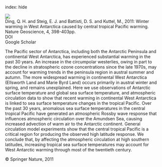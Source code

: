index: hide

<div class="Citation">
    <div class="Citation-thumb CitationThumb-linked"  data-href="https://doi.org/10.1038/ngeo1129">
      <img src="https://static.claimspace.cloud/climate-study-static/refs/thumbs/10/Ding_et_al_2011-thumb.png" />
    </div>

  <div class="Citation-body">
    <div class="Citation-text">Ding, Q. H. and Steig, E. J. and Battisti, D. S. and Kuttel, M., 2011: Winter warming in West Antarctica caused by central tropical Pacific warming. <span class="Article-journal">Nature Geoscience, </span><span class="Article-volume">4, </span>398-403pp.</div>
    <div class="Citation-links">
      <div class="CitationLink" data-href="https://doi.org/10.1038/ngeo1129">
        <div class="CitationLink-icon CitationLink-Doi"></div>
        <div class="CitationLink-text">DOI</div>
      </div>
      <div class="CitationLink" data-href="https://scholar.google.com/scholar?q=10.1038/ngeo1129">
        <div class="CitationLink-icon CitationLink-Scholar"></div>
        <div class="CitationLink-text">Google Scholar</div>
      </div>
    </div>
  </div>
</div>

The Pacific sector of Antarctica, including both the Antarctic Peninsula and continental West Antarctica, has experienced substantial warming in the past 30 years. An increase in the circumpolar westerlies, owing in part to the decline in stratospheric ozone concentrations since the late 1970s, may account for warming trends in the peninsula region in austral summer and autumn. The more widespread warming in continental West Antarctica (Ellsworth Land and Marie Byrd Land) occurs primarily in austral winter and spring, and remains unexplained. Here we use observations of Antarctic surface temperature and global sea surface temperature, and atmospheric circulation data to show that recent warming in continental West Antarctica is linked to sea surface temperature changes in the tropical Pacific. Over the past 30 years, anomalous sea surface temperatures in the central tropical Pacific have generated an atmospheric Rossby wave response that influences atmospheric circulation over the Amundsen Sea, causing increased advection of warm air to the Antarctic continent. General circulation model experiments show that the central tropical Pacific is a critical region for producing the observed high latitude response. We conclude that, by affecting the atmospheric circulation at high southern latitudes, increasing tropical sea surface temperatures may account for West Antarctic warming through most of the twentieth century.

<div class="Citation-copy">
&copy; Springer Nature, 2011
</div>